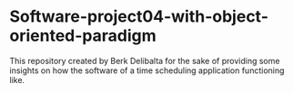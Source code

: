 # Software-project04-with-object-oriented-paradigm
This repository created by Berk Delibalta for the sake of providing some insights on how the software of a time scheduling application functioning like.
